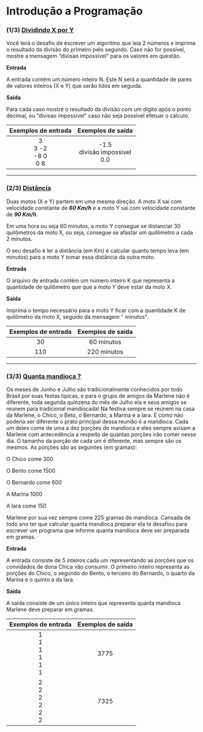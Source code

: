 
# Introdução a Programação

### (1/3) [Dividindo X por Y](https://github.com/PFLOA/everis-FullStack/blob/main/Desafios/Introdu%C3%A7%C3%A3o%20a%20Programa%C3%A7%C3%A3o/dividindo_x_por_y.js)

Você terá o desafio de escrever um algoritmo que leia 2 números e imprima o resultado da divisão do primeiro pelo segundo. Caso não for possível, mostre a mensagem “divisao impossivel” para os valores em questão.

**Entrada**

A entrada contém um número inteiro N. Este N será a quantidade de pares de valores inteiros (X e Y) que serão lidos em seguida.

**Saída**

Para cada caso mostre o resultado da divisão com um dígito após o ponto decimal, ou “divisao impossivel” caso não seja possível efetuar o cálculo.

| Exemplos de entrada        | Exemplos de saída |
|:----------------------------:|:-----------------:|
| 3</br>3 -2</br>-8 0</br>0 8 |        -1.5</br>divisão impossivel</br>0.0|

---

### (2/3) [Distância](https://github.com/PFLOA/everis-FullStack/blob/main/Desafios/Introdu%C3%A7%C3%A3o%20a%20Programa%C3%A7%C3%A3o/distancia.js)

Duas motos (X e Y) partem em uma mesma direção. A moto X sai com velocidade constante de **_60 Km/h_** e a moto Y sai com velocidade constante de **_90 Km/h_**.

Em uma hora ou seja 60 minutos, a moto Y consegue se distanciar 30 quilômetros da moto X, ou seja, consegue se afastar um quilômetro a cada 2 minutos.

O seu desafio é ler a distância (em Km) e calcular quanto tempo leva (em minutos) para a moto Y tomar essa distância da outra moto.


**Entrada**

O arquivo de entrada contém um número inteiro K que representa a quantidade de quilômetro que que a moto Y deve estar da moto X.

**Saída**

Imprima o tempo necessário para a moto Y ficar com a quantidade K de quilômetro da moto X, seguido da mensagem " minutos".

| Exemplos de entrada        | Exemplos de saída |
|:----------------------------:|:-----------------:|
| 30|        60 minutos     |
|110|        220 minutos     |

---

### (3/3) [Quanta mandioca ?](https://github.com/PFLOA/everis-FullStack/blob/main/Desafios/Introdu%C3%A7%C3%A3o%20a%20Programa%C3%A7%C3%A3o/quanta_mandioca.js)

Os meses de Junho e Julho são tradicionalmente conhecidos por todo Brasil por suas festas típicas, e para o grupo de amigos da Marlene não é diferente, toda segunda quinzena do mês de Julho ela e seus amigos se reunem para tradicional mandiocada! Na festiva sempre se reúnem na casa da Marlene, o Chico, o Beto, o Bernardo, a Marina e a Iara. E como não poderia ser diferente o prato principal dessa reunião é a mandioca. Cada um deles come de uma a dez porções de mandioca e eles sempre avisam a Marlene com antecedência a respeito de quantas porções irão comer nesse dia. O tamanho da porção de cada um é diferente, mas sempre são os mesmos. As porções são as seguintes (em gramas):

O Chico come 300

O Bento come 1500

O Bernardo come 600

A Marina 1000

A Iara come 150

Marlene por sua vez sempre come 225 gramas de mandioca. Cansada de todo ano ter que calcular quanta mandioca preparar ela te desafiou para escrever um programa que informe quanta mandioca deve ser preparada em gramas.

**Entrada**

A entrada consiste de 5 inteiros cada um representando as porções que os convidados de dona Chica vão consumir. O primeiro inteiro representa as porções do Chico, o segundo do Bento, o terceiro do Bernardo, o quarto da Marina e o quinto a da Iara.

**Saída** 

A saída consiste de um único inteiro que representa quanta mandioca Marlene deve preparar em gramas.

| Exemplos de entrada        | Exemplos de saída |
|:----------------------------:|:-----------------:|
| 1<br>1<br>1<br>1<br>1<br>1 |        3775       |
| 2<br>2<br>2<br>2<br>2<br>2 |        7325       |



 


